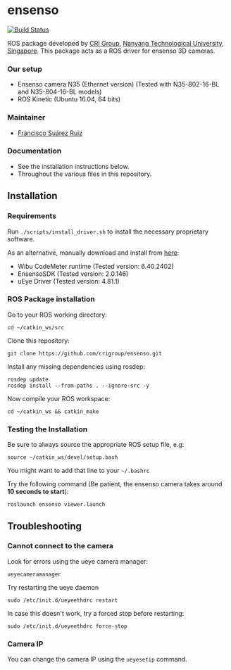 # ensenso
[![Build Status](https://travis-ci.org/crigroup/ensenso.svg?branch=kinetic-devel)](https://travis-ci.org/crigroup/ensenso)

ROS package developed by [CRI Group](http://www.ntu.edu.sg/home/cuong/), [Nanyang Technological University, Singapore](http://www.ntu.edu.sg). This package acts as a ROS driver for ensenso 3D cameras.

### Our setup
* Ensenso camera N35 (Ethernet version) (Tested with N35-802-16-BL and N35-804-16-BL models)
* ROS Kinetic (Ubuntu 16.04, 64 bits)

### Maintainer
* [Francisco Suárez Ruiz](http://fsuarez6.github.io)

### Documentation
* See the installation instructions below.
* Throughout the various files in this repository.

## Installation

### Requirements
Run `./scripts/install_driver.sh` to install the necessary proprietary software.

As an alternative, manually download and install from [here](https://www.ensenso.com/support/sdk-download/):
* Wibu CodeMeter runtime (Tested version: 6.40.2402)
* EnsensoSDK (Tested version: 2.0.146)
* uEye Driver (Tested version: 4.81.1)

### ROS Package installation
Go to your ROS working directory:
```{bash}
cd ~/catkin_ws/src
```

Clone this repository:
```{bash}
git clone https://github.com/crigroup/ensenso.git
```

Install any missing dependencies using rosdep:
```
rosdep update
rosdep install --from-paths . --ignore-src -y
```

Now compile your ROS workspace:
```{bash}
cd ~/catkin_ws && catkin_make

```

### Testing the Installation

Be sure to always source the appropriate ROS setup file, e.g:
```
source ~/catkin_ws/devel/setup.bash
```
You might want to add that line to your `~/.bashrc`

Try the following command (Be patient, the ensenso camera takes around **10 seconds to start**):
```
roslaunch ensenso viewer.launch
```

## Troubleshooting

### Cannot connect to the camera

Look for errors using the ueye camera manager:
```{bash}
ueyecameramanager
```

Try restarting the ueye daemon

```{bash}
sudo /etc/init.d/ueyeethdrc restart
```

In case this doesn't work, try a forced stop before restarting:

```{bash}
sudo /etc/init.d/ueyeethdrc force-stop
```

### Camera IP

You can change the camera IP using the `ueyesetip` command.

